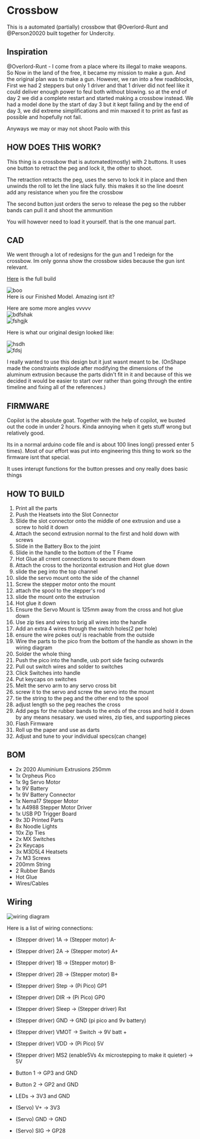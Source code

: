 # Crossbow



This is a automated (partially) crossbow that @Overlord-Runt and @Person20020 built together for Undercity.

## Inspiration

@Overlord-Runt - I come from a place where its illegal to make weapons. So Now in the land of the free, it became my mission to make a gun. And the original plan was to make a gun. However, we ran into a few roadblocks, First we had 2 steppers but only 1 driver and that 1 driver did not feel like it could deliver enough power to feul both without blowing. so at the end of day 2 we did a complete restart and started making a crossbow instead. We had a model done by the start of day 3 but it kept failing and by the end of day 3, we did extreme simplifications and min maxxed it to print as fast as possible and hopefully not fail.

Anyways we may or may not shoot Paolo with this

## HOW DOES THIS WORK?
This thing is a crossbow that is automated(mostly) with 2 buttons. It uses one button to retract the peg and lock it, the other to shoot.

The retraction retracts the peg, uses the servo to lock it in place and then unwinds the roll to let the line slack fully. this makes it so the line doesnt add any resistance when you fire the crossbow

The second button just orders the servo to release the peg so the rubber bands can pull it and shoot the ammunition

You will however need to load it yourself. that is the one manual part.

## CAD
We went through a lot of redesigns for the gun and 1 redeign for the crossbow. Im only gonna show the crossbow sides because the gun isnt relevant.

[Here](https://cad.onshape.com/documents/79b833b4b24cffffebd604ad/w/256becd92e53a803af045f39/e/8e88023c2a8db95c2bac765c?renderMode=0&uiState=687518183a18b90ddda72896) is the full build

![boo](assets/f1.png)\
Here is our Finished Model. Amazing isnt it?

Here are some more angles vvvvv\
![bdfshak](assets/ff.png)\
![fshgjk](assets/ft.png)


Here is what our original design looked like:

![hsdh](assets/od.png)\
![fdsj](assets/os.png)

I really wanted to use this design but it just wasnt meant to be. (OnShape made the constraints explode after modifying the dimensions of the aluminum extrusion because the parts didn't fit in it and because of this we decided it would be easier to start over rather than going through the entire timeline and fixing all of the references.)



## FIRMWARE

Copilot is the absolute goat. Together with the help of copilot, we busted out the code in under 2 hours. Kinda annoying when it gets stuff wrong but relatively good.

Its in a normal arduino code file and is about 100 lines long(i pressed enter 5 times). Most of our effort was put into engineering this thing to work so the firmware isnt that special.

It uses interupt functions for the button presses and ony really does basic things

## HOW TO BUILD
1. Print all the parts
2. Push the Heatsets into the Slot Connector
3. Slide the slot connector onto the middle of one extrusion and use a screw to hold it down
4. Attach the second extrusion normal to the first and hold down with screws
5. Slide in the Battery Box to the joint
6. Slide in the handle to the bottom of the T Frame
7. Hot Glue all crrent connections to secure them down
8. Attach the cross to the horizontal extrusion and Hot glue down
9. slide the peg into the top channel
10. slide the servo mount onto the side of the channel
11. Screw the stepper motor onto the mount
12. attach the spool to the stepper's rod
13. slide the mount onto the extrusion
14. Hot glue it down
15. Ensure the Servo Mount is 125mm away from the cross and hot glue down
16. Use zip ties and wires to brig all wires into the handle
17. Add an extra 4 wires through the switch holes(2 per hole)
18. ensure the wire pokes out/ is reachable from the outside
19. Wire the parts to the pico from the bottom of the handle as shown in the wiring diagram
20. Solder the whole thing
21. Push the pico into the handle, usb port side facing outwards
22. Pull out switch wires and solder to switches
23. Click Switches into handle
24. Put keycaps on switches
25. Melt the servo arm to any servo cross bit
26. screw it to the servo and screw the servo into the mount
27. tie the string to the peg and the other end to the spool
28. adjust length so the peg reaches the cross
29. Add pegs for the rubber bands to the ends of the cross and hold it down by any means nesasary. we used wires, zip ties, and supporting pieces
30. Flash Firmware
31. Roll up the paper and use as darts
32. Adjust and tune to your individual specs(can change)


## BOM

 - 2x 2020 Aluminium Extrusions 250mm
 - 1x Orpheus Pico
 - 1x 9g Servo Motor
 - 1x 9V Battery
 - 1x 9V Battery Connector
 - 1x Nema17 Stepper Motor
 - 1x A4988 Stepper Motor Driver
 - 1x USB PD Trigger Board
 - 9x 3D Printed Parts
 - 8x Noodle Lights
 - 10x Zip Ties
 - 2x MX Switches
 - 2x Keycaps
 - 3x M3D5L4 Heatsets
 - 7x M3 Screws
 - 200mm String
 - 2 Rubber Bands
 - Hot Glue
 - Wires/Cables


## Wiring

![wiring diagram](assets/wiring.png)

Here is a list of wiring connections:
 - (Stepper driver) 1A -> (Stepper motor) A-
 - (Stepper driver) 2A -> (Stepper motor) A+
 - (Stepper driver) 1B -> (Stepper motor) B-
 - (Stepper driver) 2B -> (Stepper motor) B+

 - (Stepper driver) Step -> (Pi Pico) GP1
 - (Stepper driver) DIR -> (Pi Pico) GP0
 - (Stepper driver) Sleep -> (Stepper driver) Rst
 - (Stepper driver) GND -> GND (pi pico and 9v battery)
 - (Stepper driver) VMOT -> Switch -> 9V batt +
 - (Stepper driver) VDD -> (Pi Pico) 5V
 - (Stepper driver) MS2 (enable5Vs 4x microstepping to make it quieter) -> 5V
 
 - Button 1 -> GP3 and GND
 - Button 2 -> GP2 and GND
 - LEDs -> 3V3 and GND

 - (Servo) V+ -> 3V3
 - (Servo) GND -> GND
 - (Servo) SIG -> GP28
